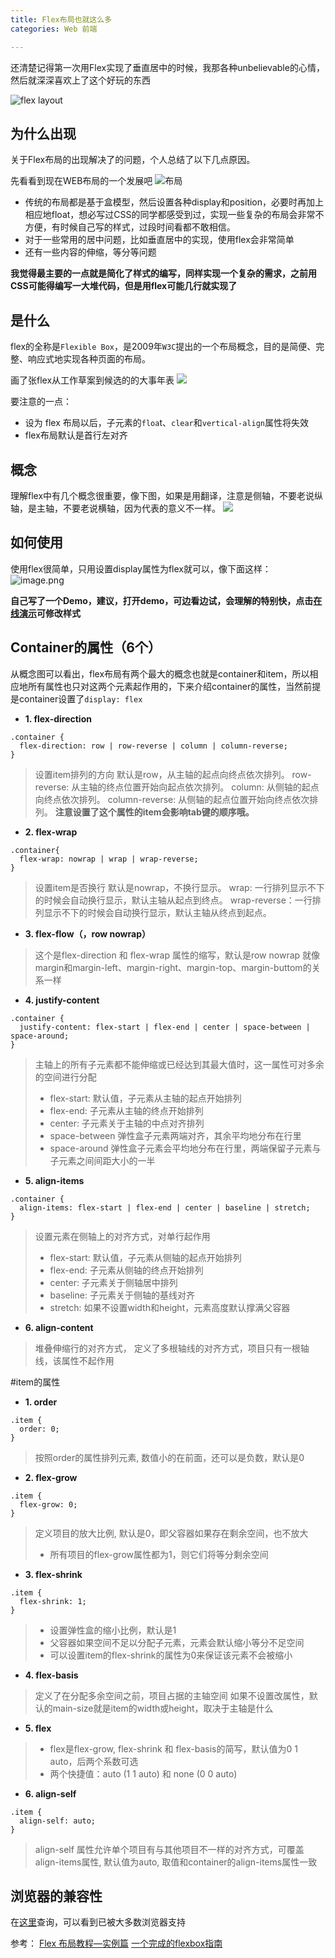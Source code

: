 ```yaml
---
title: Flex布局也就这么多
categories: Web 前端

---
```


还清楚记得第一次用Flex实现了垂直居中的时候，我那各种unbelievable的心情，然后就深深喜欢上了这个好玩的东西

![flex layout](http://upload-images.jianshu.io/upload_images/2190281-c77651f6b6f323c7.png?imageMogr2/auto-orient/strip%7CimageView2/2/w/1240)

## 为什么出现
关于Flex布局的出现解决了的问题，个人总结了以下几点原因。

先看看到现在WEB布局的一个发展吧
![布局](http://upload-images.jianshu.io/upload_images/2190281-04d2aa9e82e4d45f.png?imageMogr2/auto-orient/strip%7CimageView2/2/w/1240)

* 传统的布局都是基于盒模型，然后设置各种display和position，必要时再加上相应地float，想必写过CSS的同学都感受到过，实现一些复杂的布局会非常不方便，有时候自己写的样式，过段时间看都不敢相信。
* 对于一些常用的居中问题，比如垂直居中的实现，使用flex会非常简单
* 还有一些内容的伸缩，等分等问题

**我觉得最主要的一点就是简化了样式的编写，同样实现一个复杂的需求，之前用CSS可能得编写一大堆代码，但是用flex可能几行就实现了**

## 是什么
flex的全称是`Flexible Box`，是2009年`W3C`提出的一个布局概念，目的是简便、完整、响应式地实现各种页面的布局。

画了张flex从工作草案到候选的的大事年表
![](http://upload-images.jianshu.io/upload_images/2190281-78be66b0a95bf60c.png?imageMogr2/auto-orient/strip%7CimageView2/2/w/1240)


要注意的一点：
* 设为 flex 布局以后，子元素的`floa`t、`clear`和`vertical-align`属性将失效
* flex布局默认是首行左对齐
## 概念
理解flex中有几个概念很重要，像下图，如果是用翻译，注意是侧轴，不要老说纵轴，是主轴，不要老说横轴，因为代表的意义不一样。
![](http://upload-images.jianshu.io/upload_images/2190281-ee0593505e66fbd2.png?imageMogr2/auto-orient/strip%7CimageView2/2/w/1240)



## 如何使用
使用flex很简单，只用设置display属性为flex就可以，像下面这样：
![image.png](http://upload-images.jianshu.io/upload_images/2190281-a1fc0af170342e3c.png?imageMogr2/auto-orient/strip%7CimageView2/2/w/1240)

**自己写了一个Demo，建议，打开demo，可边看边试，会理解的特别快，点击[在线演示](https://banshengbushu.github.io/flex-demo/)可修改样式**

## Container的属性（6个）
从概念图可以看出，flex布局有两个最大的概念也就是container和item，所以相应地所有属性也只对这两个元素起作用的，下来介绍container的属性，当然前提是container设置了`display: flex`

* **1. flex-direction**
```
.container {
  flex-direction: row | row-reverse | column | column-reverse;
}
```
> 设置item排列的方向
默认是row，从主轴的起点向终点依次排列。
row-reverse: 从主轴的终点位置开始向起点依次排列。
column: 从侧轴的起点向终点依次排列。
column-reverse: 从侧轴的起点位置开始向终点依次排列。
**注意设置了这个属性的item会影响tab键的顺序哦。**

* **2. flex-wrap**
```
.container{
  flex-wrap: nowrap | wrap | wrap-reverse;
}
```
> 设置item是否换行
默认是nowrap，不换行显示。
wrap:   一行排列显示不下的时候会自动换行显示，默认主轴从起点到终点。
wrap-reverse：一行排列显示不下的时候会自动换行显示，默认主轴从终点到起点。

* **3.  flex-flow（，row nowrap）**
>这个是flex-direction 和 flex-wrap 属性的缩写，默认是row nowrap
就像margin和margin-left、margin-right、margin-top、margin-buttom的关系一样

* **4.  justify-content**
```
.container {
  justify-content: flex-start | flex-end | center | space-between | space-around;
}
```
>主轴上的所有子元素都不能伸缩或已经达到其最大值时，这一属性可对多余的空间进行分配
>* flex-start: 默认值，子元素从主轴的起点开始排列
>* flex-end: 子元素从主轴的终点开始排列
>* center: 子元素关于主轴的中点对齐排列
>* space-between 弹性盒子元素两端对齐，其余平均地分布在行里
>* space-around 弹性盒子元素会平均地分布在行里，两端保留子元素与子元素之间间距大小的一半

* **5. align-items**
```
.container {
  align-items: flex-start | flex-end | center | baseline | stretch;
}
```
>设置元素在侧轴上的对齐方式，对单行起作用
>* flex-start: 默认值，子元素从侧轴的起点开始排列
>* flex-end: 子元素从侧轴的终点开始排列
>* center: 子元素关于侧轴居中排列
>* baseline:  子元素关于侧轴的基线对齐
> * stretch: 如果不设置width和height，元素高度默认撑满父容器

* **6. align-content**
>堆叠伸缩行的对齐方式， 定义了多根轴线的对齐方式，项目只有一根轴线，该属性不起作用

#item的属性
* **1. order**
```
.item {
  order: 0;
}
```
>按照order的属性排列元素, 数值小的在前面，还可以是负数，默认是0

* **2. flex-grow**
```
.item {
  flex-grow: 0;
}
```
>定义项目的放大比例, 默认是0，即父容器如果存在剩余空间，也不放大
>* 所有项目的flex-grow属性都为1，则它们将等分剩余空间

* **3.  flex-shrink**
```
.item {
  flex-shrink: 1;
}
```
>* 设置弹性盒的缩小比例，默认是1
>* 父容器如果空间不足以分配子元素，元素会默认缩小等分不足空间
>* 可以设置item的flex-shrink的属性为0来保证该元素不会被缩小

* **4.  flex-basis**
>定义了在分配多余空间之前，项目占据的主轴空间
如果不设置改属性，默认的main-size就是item的width或height，取决于主轴是什么

* **5. flex**

>* flex是flex-grow, flex-shrink 和 flex-basis的简写，默认值为0 1 auto，后两个系数可选
>* 两个快捷值：auto (1 1 auto) 和 none (0 0 auto)

* **6. align-self**
```
.item {
  align-self: auto;
}
```
>align-self 属性允许单个项目有与其他项目不一样的对齐方式，可覆盖align-items属性, 默认值为auto, 取值和container的align-items属性一致

## 浏览器的兼容性
在[这里](https://caniuse.com/)查询，可以看到已被大多数浏览器支持

参考：
[Flex 布局教程—实例篇](http://www.ruanyifeng.com/blog/2015/07/flex-examples.html)
[一个完成的flexbox指南](https://www.w3cplus.com/css3/a-guide-to-flexbox-new.html)

